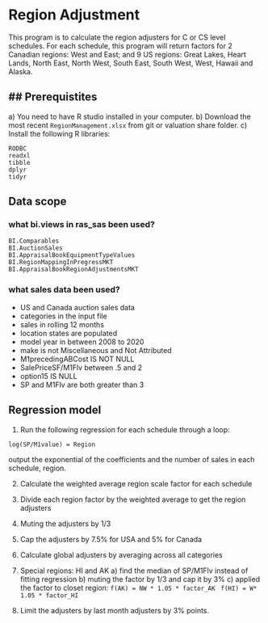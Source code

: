 # Region Adjustment
This program is to calculate the region adjusters for C or CS level schedules. For each schedule, this program will return factors for 2 Canadian regions: West and East; and 9 US regions: Great Lakes, Heart Lands, North East, North West, South East, South West, West, Hawaii and Alaska. 

## ## Prerequistites
a)  You need to have R studio installed in your computer. 
b)  Download the most recent `RegionManagement.xlsx` from git or valuation share folder.
c)  Install the following R libraries:
```
RODBC
readxl
tibble
dplyr
tidyr
```
## Data scope
### what bi.views in ras_sas been used?
```
BI.Comparables
BI.AuctionSales
BI.AppraisalBookEquipmentTypeValues
BI.RegionMappingInPregressMKT
BI.AppraisalBookRegionAdjustmentsMKT
```
### what sales data been used?
- US and Canada auction sales data
- categories in the input file
- sales in rolling 12 months
- location states are populated
- model year in between 2008 to 2020
- make is not Miscellaneous and Not Attributed 
- M1precedingABCost IS NOT NULL
- SalePriceSF/M1Flv between .5 and 2
- option15 IS NULL
- SP and M1Flv are both greater than 3

## Regression model
1) Run the following regression for each schedule through a loop:
```
log(SP/M1value) = Region 
```
output the exponential of the coefficients and the number of sales in each schedule, region.

2) Calculate the weighted average region scale factor for each schedule 

3) Divide each region factor by the weighted average to get the region adjusters

4) Muting the adjusters by 1/3

5) Cap the adjusters by 7.5% for USA and 5% for Canada

6) Calculate global adjusters by averaging across all categories

7) Special regions: HI and AK
a) find the median of SP/M1Flv instead of fitting regression
b) muting the factor by 1/3 and cap it by 3%
c) applied the factor to closet region:
```f(AK) = NW * 1.05 * factor_AK ```
```f(HI) = W* 1.05 * factor_HI ```

8) Limit the adjusters by last month adjusters by 3% points.
